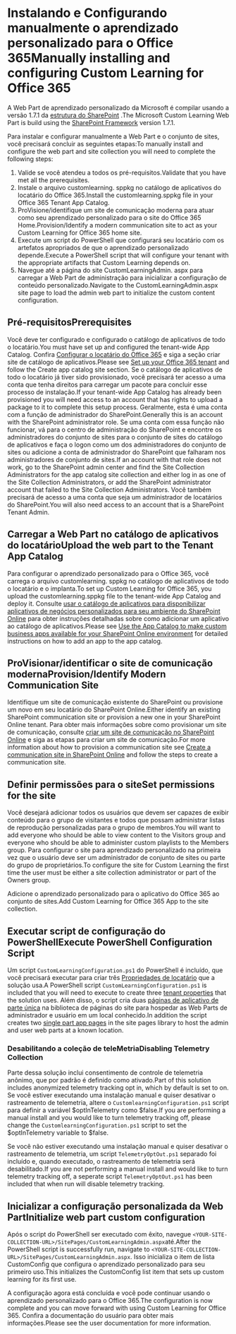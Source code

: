 # <a name="manually-installing-and-configuring-custom-learning-for-office-365"></a><span data-ttu-id="71909-101">Instalando e Configurando manualmente o aprendizado personalizado para o Office 365</span><span class="sxs-lookup"><span data-stu-id="71909-101">Manually installing and configuring Custom Learning for Office 365</span></span>

<span data-ttu-id="71909-102">A Web Part de aprendizado personalizado da Microsoft é compilar usando a versão 1.7.1 da [estrutura do SharePoint](https://docs.microsoft.com/en-us/sharepoint/dev/spfx/sharepoint-framework-overview) .</span><span class="sxs-lookup"><span data-stu-id="71909-102">The Microsoft Custom Learning Web Part is build using the [SharePoint Framework](https://docs.microsoft.com/en-us/sharepoint/dev/spfx/sharepoint-framework-overview) version 1.7.1.</span></span>

<span data-ttu-id="71909-103">Para instalar e configurar manualmente a Web Part e o conjunto de sites, você precisará concluir as seguintes etapas:</span><span class="sxs-lookup"><span data-stu-id="71909-103">To manually install and configure the web part and site collection you will need to complete the following steps:</span></span>

1. <span data-ttu-id="71909-104">Valide se você atendeu a todos os pré-requisitos.</span><span class="sxs-lookup"><span data-stu-id="71909-104">Validate that you have met all the prerequisites.</span></span>
1. <span data-ttu-id="71909-105">Instale o arquivo customlearning. sppkg no catálogo de aplicativos do locatário do Office 365.</span><span class="sxs-lookup"><span data-stu-id="71909-105">Install the customlearning.sppkg file in your Office 365 Tenant App Catalog.</span></span>
1. <span data-ttu-id="71909-106">ProVisione/identifique um site de comunicação moderna para atuar como seu aprendizado personalizado para o site do Office 365 Home.</span><span class="sxs-lookup"><span data-stu-id="71909-106">Provision/Identify a modern communication site to act as your Custom Learning for Office 365 home site.</span></span>
1. <span data-ttu-id="71909-107">Execute um script do PowerShell que configurará seu locatário com os artefatos apropriados de que o aprendizado personalizado depende.</span><span class="sxs-lookup"><span data-stu-id="71909-107">Execute a PowerShell script that will configure your tenant with the appropriate artifacts that Custom Learning depends on.</span></span>
1. <span data-ttu-id="71909-108">Navegue até a página do site CustomLearningAdmin. aspx para carregar a Web Part de administração para inicializar a configuração de conteúdo personalizado.</span><span class="sxs-lookup"><span data-stu-id="71909-108">Navigate to the CustomLearningAdmin.aspx site page to load the admin web part to initialize the custom content configuration.</span></span>

## <a name="prerequisites"></a><span data-ttu-id="71909-109">Pré-requisitos</span><span class="sxs-lookup"><span data-stu-id="71909-109">Prerequisites</span></span>

<span data-ttu-id="71909-110">Você deve ter configurado e configurado o catálogo de aplicativos de todo o locatário.</span><span class="sxs-lookup"><span data-stu-id="71909-110">You must have set up and configured the tenant-wide App Catalog.</span></span> <span data-ttu-id="71909-111">Confira [Configurar o locatário do Office 365](https://docs.microsoft.com/en-us/sharepoint/dev/spfx/set-up-your-developer-tenant#create-app-catalog-site) e siga a seção criar site de catálogo de aplicativos.</span><span class="sxs-lookup"><span data-stu-id="71909-111">Please see [Set up your Office 365 tenant](https://docs.microsoft.com/en-us/sharepoint/dev/spfx/set-up-your-developer-tenant#create-app-catalog-site) and follow the Create app catalog site section.</span></span> <span data-ttu-id="71909-112">Se o catálogo de aplicativos de todo o locatário já tiver sido provisionado, você precisará ter acesso a uma conta que tenha direitos para carregar um pacote para concluir esse processo de instalação.</span><span class="sxs-lookup"><span data-stu-id="71909-112">If your tenant-wide App Catalog has already been provisioned you will need access to an account that has rights to upload a package to it to complete this setup process.</span></span> <span data-ttu-id="71909-113">Geralmente, esta é uma conta com a função de administrador do SharePoint.</span><span class="sxs-lookup"><span data-stu-id="71909-113">Generally this is an account with the SharePoint administrator role.</span></span> <span data-ttu-id="71909-114">Se uma conta com essa função não funcionar, vá para o centro de administração do SharePoint e encontre os administradores do conjunto de sites para o conjunto de sites do catálogo de aplicativos e faça o logon como um dos administradores do conjunto de sites ou adicione a conta de administrador do SharePoint que falharam nos administradores de conjunto de sites.</span><span class="sxs-lookup"><span data-stu-id="71909-114">If an account with that role does not work, go to the SharePoint admin center and find the Site Collection Administrators for the app catalog site collection and either log in as one of the Site Collection Administrators, or add the SharePoint administrator account that failed to the Site Collection Administrators.</span></span> <span data-ttu-id="71909-115">Você também precisará de acesso a uma conta que seja um administrador de locatários do SharePoint.</span><span class="sxs-lookup"><span data-stu-id="71909-115">You will also need access to an account that is a SharePoint Tenant Admin.</span></span>

## <a name="upload-the-web-part-to-the-tenant-app-catalog"></a><span data-ttu-id="71909-116">Carregar a Web Part no catálogo de aplicativos do locatário</span><span class="sxs-lookup"><span data-stu-id="71909-116">Upload the web part to the Tenant App Catalog</span></span>

<span data-ttu-id="71909-117">Para configurar o aprendizado personalizado para o Office 365, você carrega o arquivo customlearning. sppkg no catálogo de aplicativos de todo o locatário e o implanta.</span><span class="sxs-lookup"><span data-stu-id="71909-117">To set up Custom Learning for Office 365, you upload the customlearning.sppkg file to the tenant-wide App Catalog and deploy it.</span></span> <span data-ttu-id="71909-118">Consulte [usar o catálogo de aplicativos para disponibilizar aplicativos de negócios personalizados para seu ambiente do SharePoint Online](https://docs.microsoft.com/en-us/sharepoint/use-app-catalog) para obter instruções detalhadas sobre como adicionar um aplicativo ao catálogo de aplicativos.</span><span class="sxs-lookup"><span data-stu-id="71909-118">Please see [Use the App Catalog to make custom business apps available for your SharePoint Online environment](https://docs.microsoft.com/en-us/sharepoint/use-app-catalog) for detailed instructions on how to add an app to the app catalog.</span></span>

## <a name="provisionidentify-modern-communication-site"></a><span data-ttu-id="71909-119">ProVisionar/identificar o site de comunicação moderna</span><span class="sxs-lookup"><span data-stu-id="71909-119">Provision/Identify Modern Communication Site</span></span>

<span data-ttu-id="71909-120">Identifique um site de comunicação existente do SharePoint ou provisione um novo em seu locatário do SharePoint Online.</span><span class="sxs-lookup"><span data-stu-id="71909-120">Either identify an existing SharePoint communication site or provision a new one in your SharePoint Online tenant.</span></span> <span data-ttu-id="71909-121">Para obter mais informações sobre como provisionar um site de comunicação, consulte [criar um site de comunicação no SharePoint Online](https://support.office.com/en-us/article/create-a-communication-site-in-sharepoint-online-7fb44b20-a72f-4d2c-9173-fc8f59ba50eb) e siga as etapas para criar um site de comunicação.</span><span class="sxs-lookup"><span data-stu-id="71909-121">For more information about how to provision a communication site see [Create a communication site in SharePoint Online](https://support.office.com/en-us/article/create-a-communication-site-in-sharepoint-online-7fb44b20-a72f-4d2c-9173-fc8f59ba50eb) and follow the steps to create a communication site.</span></span>

## <a name="set-permissions-for-the-site"></a><span data-ttu-id="71909-122">Definir permissões para o site</span><span class="sxs-lookup"><span data-stu-id="71909-122">Set permissions for the site</span></span>

<span data-ttu-id="71909-123">Você desejará adicionar todos os usuários que devem ser capazes de exibir conteúdo para o grupo de visitantes e todos que possam administrar listas de reprodução personalizadas para o grupo de membros.</span><span class="sxs-lookup"><span data-stu-id="71909-123">You will want to add everyone who should be able to view content to the Visitors group and everyone who should be able to administer custom playlists to the Members group.</span></span> <span data-ttu-id="71909-124">Para configurar o site para aprendizado personalizado na primeira vez que o usuário deve ser um administrador de conjunto de sites ou parte do grupo de proprietários.</span><span class="sxs-lookup"><span data-stu-id="71909-124">To configure the site for Custom Learning the first time the user must be either a site collection administrator or part of the Owners group.</span></span>

<span data-ttu-id="71909-125">Adicione o aprendizado personalizado para o aplicativo do Office 365 ao conjunto de sites.</span><span class="sxs-lookup"><span data-stu-id="71909-125">Add Custom Learning for Office 365 App to the site collection.</span></span>

## <a name="execute-powershell-configuration-script"></a><span data-ttu-id="71909-126">Executar script de configuração do PowerShell</span><span class="sxs-lookup"><span data-stu-id="71909-126">Execute PowerShell Configuration Script</span></span>

<span data-ttu-id="71909-127">Um script `CustomLearningConfiguration.ps1` do PowerShell é incluído, que você precisará executar para criar três [Propriedades de locatário](https://docs.microsoft.com/en-us/sharepoint/dev/spfx/tenant-properties) que a solução usa.</span><span class="sxs-lookup"><span data-stu-id="71909-127">A PowerShell script `CustomLearningConfiguration.ps1` is included that you will need to execute to create three [tenant properties](https://docs.microsoft.com/en-us/sharepoint/dev/spfx/tenant-properties) that the solution uses.</span></span> <span data-ttu-id="71909-128">Além disso, o script cria duas [páginas de aplicativo de parte única](https://docs.microsoft.com/en-us/sharepoint/dev/spfx/web-parts/single-part-app-pages) na biblioteca de páginas do site para hospedar as Web Parts de administrador e usuário em um local conhecido.</span><span class="sxs-lookup"><span data-stu-id="71909-128">In addition the script creates two [single part app pages](https://docs.microsoft.com/en-us/sharepoint/dev/spfx/web-parts/single-part-app-pages) in the site pages library to host the admin and user web parts at a known location.</span></span>

### <a name="disabling-telemetry-collection"></a><span data-ttu-id="71909-129">Desabilitando a coleção de teleMetria</span><span class="sxs-lookup"><span data-stu-id="71909-129">Disabling Telemetry Collection</span></span>

<span data-ttu-id="71909-130">Parte dessa solução inclui consentimento de controle de telemetria anônimo, que por padrão é definido como ativado.</span><span class="sxs-lookup"><span data-stu-id="71909-130">Part of this solution includes anonymized telemetry tracking opt in, which by default is set to on.</span></span> <span data-ttu-id="71909-131">Se você estiver executando uma instalação manual e quiser desativar o rastreamento de telemetria, altere o `CustomlearningConfiguration.ps1` script para definir a variável $optInTelemetry como $false.</span><span class="sxs-lookup"><span data-stu-id="71909-131">If you are performing a manual install and you would like to turn telemetry tracking off, please change the `CustomlearningConfiguration.ps1` script to set the $optInTelemetry variable to $false.</span></span>

<span data-ttu-id="71909-132">Se você não estiver executando uma instalação manual e quiser desativar o rastreamento de telemetria, um script `TelemetryOptOut.ps1` separado foi incluído e, quando executado, o rastreamento de telemetria será desabilitado.</span><span class="sxs-lookup"><span data-stu-id="71909-132">If you are not performing a manual install and would like to turn telemetry tracking off, a seperate script `TelemetryOptOut.ps1` has been included that when run will disable telemetry tracking.</span></span>

## <a name="initialize-web-part-custom-configuration"></a><span data-ttu-id="71909-133">Inicializar a configuração personalizada da Web Part</span><span class="sxs-lookup"><span data-stu-id="71909-133">Initialize web part custom configuration</span></span>

<span data-ttu-id="71909-134">Após o script do PowerShell ser executado com êxito, navegue `<YOUR-SITE-COLLECTION-URL>/SitePages/CustomLearningAdmin.aspx`até.</span><span class="sxs-lookup"><span data-stu-id="71909-134">After the PowerShell script is successfully run, navigate to `<YOUR-SITE-COLLECTION-URL>/SitePages/CustomLearningAdmin.aspx`.</span></span> <span data-ttu-id="71909-135">Isso inicializa o item de lista CustomConfig que configura o aprendizado personalizado para seu primeiro uso.</span><span class="sxs-lookup"><span data-stu-id="71909-135">This initializes the CustomConfig list item that sets up custom learning for its first use.</span></span>

<span data-ttu-id="71909-136">A configuração agora está concluída e você pode continuar usando o aprendizado personalizado para o Office 365.</span><span class="sxs-lookup"><span data-stu-id="71909-136">The configuration is now complete and you can move forward with using Custom Learning for Office 365.</span></span> <span data-ttu-id="71909-137">Confira a documentação do usuário para obter mais informações.</span><span class="sxs-lookup"><span data-stu-id="71909-137">Please see the user documentation for more information.</span></span>